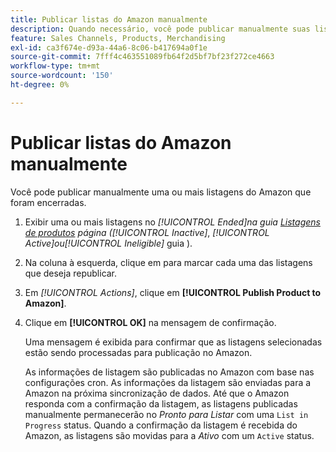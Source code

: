 ```yaml
---
title: Publicar listas do Amazon manualmente
description: Quando necessário, você pode publicar manualmente suas listagens encerradas do Amazon com o administrador do Commerce.
feature: Sales Channels, Products, Merchandising
exl-id: ca3f674e-d93a-44a6-8c06-b417694a0f1e
source-git-commit: 7fff4c463551089fb64f2d5bf7bf23f272ce4663
workflow-type: tm+mt
source-wordcount: '150'
ht-degree: 0%

---
```


# Publicar listas do Amazon manualmente

Você pode publicar manualmente uma ou mais listagens do Amazon que foram encerradas.

1. Exibir uma ou mais listagens no _[!UICONTROL Ended]_na guia [Listagens de produtos](./managing-product-listings.md) página (_[!UICONTROL Inactive]_, _[!UICONTROL Active]_ou_[!UICONTROL Ineligible]_ guia ).

1. Na coluna à esquerda, clique em para marcar cada uma das listagens que deseja republicar.

1. Em _[!UICONTROL Actions]_, clique em **[!UICONTROL Publish Product to Amazon]**.

1. Clique em **[!UICONTROL OK]** na mensagem de confirmação.

   Uma mensagem é exibida para confirmar que as listagens selecionadas estão sendo processadas para publicação no Amazon.

   As informações de listagem são publicadas no Amazon com base nas configurações cron. As informações da listagem são enviadas para a Amazon na próxima sincronização de dados. Até que o Amazon responda com a confirmação da listagem, as listagens publicadas manualmente permanecerão no _Pronto para Listar_ com uma `List in Progress` status. Quando a confirmação da listagem é recebida do Amazon, as listagens são movidas para a _Ativo_ com um `Active` status.
